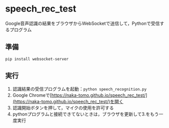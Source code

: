 # speech_rec_test
Google音声認識の結果をブラウザからWebSocketで送信して，Pythonで受信するプログラム

## 準備
```
pip install websocket-server
```

## 実行
1. 認識結果の受信プログラムを起動：`python speech_recognition.py`
2. Google Chromeで[https://naka-tomo.github.io/speech_rec_test/](https://naka-tomo.github.io/speech_rec_test/)を開く
3. 認識開始ボタンを押して，マイクの使用を許可する
4. pythonプログラムと接続できてないときは，ブラウザを更新して3.をもう一度実行
